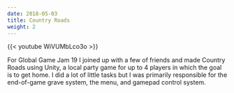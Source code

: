 ```yaml
---
date: 2018-05-03
title: Country Roads
weight: 2
---
```


{{< youtube WiVUMbLco3o >}}

For Global Game Jam 19 I joined up with a few of friends and made Country Roads using Unity, a local party game for up to 4 players in which the goal is to get home. I did a lot of little tasks but I was primarily responsible for the end-of-game grave system, the menu, and gamepad control system.

<!--more-->